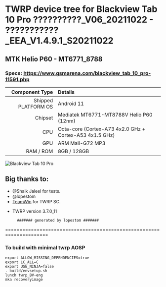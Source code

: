 # TWRP device tree for Blackview Tab 10 Pro ??????????_V06_20211022 - ???????????_EEA_V1.4.9.1_S20211022 

## MTK Helio P60 - MT6771_8788

### Specs: https://www.gsmarena.com/blackview_tab_10_pro-11591.php

Component Type | Details
-------:|:-------------------------
Shipped PLATFORM OS	 |  Android 11
Chipset	     |  Mediatek MT6771-MT8788V Helio P60 (12nm)
CPU	         |  Octa-core (Cortex-A73 4x2.0 GHz + Cortex-A53 4x1.5 GHz)
GPU	         |  ARM Mali-G72 MP3
RAM / ROM	         |  8GB / 128GB

![Blackview Tab 10 Pro](https://fdn2.gsmarena.com/vv/pics/blackview/blackview-TAB10pro.jpg)

## Big thanks to:
- @Shaik Jaleel for tests.
- @lopestom
- [TeamWin](https://github.com/TeamWin) for TWRP SC.
* TWRP version 3.7.0_11

        ####### generated by lopestom #######
===================================================================== 

### To build with minimal twrp AOSP
```
export ALLOW_MISSING_DEPENDENCIES=true
export LC_ALL=C
export USE_NINJA=false
. build/envsetup.sh
lunch twrp_BV-eng
mka recoveryimage
```

